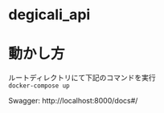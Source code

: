 # degicali_api
# 動かし方
ルートディレクトリにて下記のコマンドを実行  
```docker-compose up```

Swagger:
http://localhost:8000/docs#/
